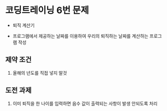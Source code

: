 # 코딩트레이닝 6번 문제

* 퇴직 계산기

* 프로그램에서 제공하는 날짜를 이용하여 우리의 퇴직하는 날짜를 계산하는
프로그램 작성

## 제약 조건

1. 올해의 년도를 직접 넣지 말것 

## 도전 과제

1. 이미 퇴직을 한 나이를 입력하면 음수 값이 출력되는 사항이 발생 안되도록 처리 
